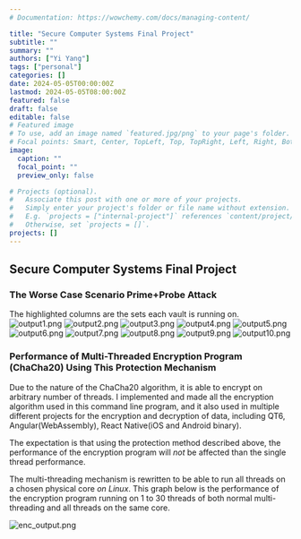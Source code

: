 ```yaml
---
# Documentation: https://wowchemy.com/docs/managing-content/

title: "Secure Computer Systems Final Project"
subtitle: ""
summary: ""
authors: ["Yi Yang"]
tags: ["personal"]
categories: []
date: 2024-05-05T00:00:00Z
lastmod: 2024-05-05T08:00:00Z
featured: false
draft: false
editable: false
# Featured image
# To use, add an image named `featured.jpg/png` to your page's folder.
# Focal points: Smart, Center, TopLeft, Top, TopRight, Left, Right, BottomLeft, Bottom, BottomRight.
image:
  caption: ""
  focal_point: ""
  preview_only: false

# Projects (optional).
#   Associate this post with one or more of your projects.
#   Simply enter your project's folder or file name without extension.
#   E.g. `projects = ["internal-project"]` references `content/project/deep-learning/index.md`.
#   Otherwise, set `projects = []`.
projects: []
---
```

## Secure Computer Systems Final Project
### The Worse Case Scenario Prime+Probe Attack
The highlighted columns are the sets each vault is running on. 
![output1.png](/staticfiles/scs-final/output1.png "1 vault running on 1 core.")
![output2.png](/staticfiles/scs-final/output2.png "2 vaults running on 1 core.")
![output3.png](/staticfiles/scs-final/output3.png "3 vaults running on 1 core.")
![output4.png](/staticfiles/scs-final/output4.png "4 vaults running on 1 core.")
![output5.png](/staticfiles/scs-final/output5.png "5 vaults running on 1 core.")
![output6.png](/staticfiles/scs-final/output6.png "6 vaults running on 1 core.")
![output7.png](/staticfiles/scs-final/output7.png "7 vaults running on 1 core.")
![output8.png](/staticfiles/scs-final/output8.png "8 vaults running on 1 core.")
![output9.png](/staticfiles/scs-final/output9.png "9 vaults running on 1 core.")
![output10.png](/staticfiles/scs-final/output10.png "10 vaults running on 1 core.")

### Performance of Multi-Threaded Encryption Program (ChaCha20) Using This Protection Mechanism
Due to the nature of the ChaCha20 algorithm, it is able to encrypt on arbitrary number of threads. 
I implemented and made all the encryption algorithm used in this command line program, and it also used in multiple 
different projects for the encryption and decryption of data, including QT6, Angular(WebAssembly), React Native(iOS and Android binary).   

The expectation is that using the protection method described above, the performance of the encryption program will *not* 
be affected than the single thread performance. 

The multi-threading mechanism is rewritten to be able to run all threads on a chosen physical core *on Linux*. 
This graph below is the performance of the encryption program running on 1 to 30 threads of both normal multi-threading 
and all threads on the same core. 

![enc_output.png](/staticfiles/scs-final/enc_output.png)
